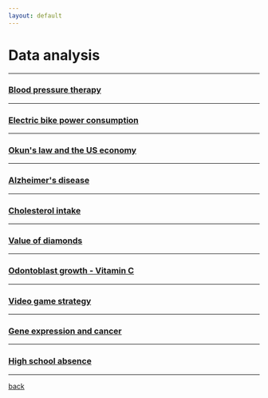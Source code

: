 ```yaml
---
layout: default
---
```


# Data analysis
---

### [Blood pressure therapy](/data-analysis/bp.html)
___

### [Electric bike power consumption](/data-analysis/ebike.html)
___

### [Okun's law and the US economy](/data-analysis/okun.html)
___

### [Alzheimer's disease](/data-analysis/alz.html)
___

### [Cholesterol intake](/data-analysis/chol.html)
___

### [Value of diamonds](/data-analysis/diamonds.html)
___

### [Odontoblast growth - Vitamin C](/data-analysis/odonto.html)
___

### [Video game strategy](/data-analysis/bp.html)
___

### [Gene expression and cancer](/data-analysis/gene.html)
___

### [High school absence](/data-analysis/high.html)
___
[back](./)
